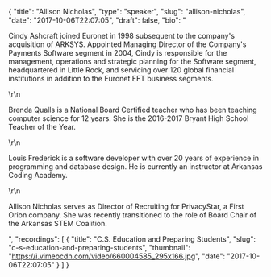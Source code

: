 {
  "title": "Allison Nicholas",
  "type": "speaker",
  "slug": "allison-nicholas",
  "date": "2017-10-06T22:07:05",
  "draft": false,
  "bio": "<p>Cindy Ashcraft joined Euronet in 1998 subsequent to the company's acquisition of ARKSYS. Appointed Managing Director of the Company's Payments Software segment in 2004, Cindy is responsible for the management, operations and strategic planning for the Software segment, headquartered in Little Rock, and servicing over 120 global financial institutions in addition to the Euronet EFT business segments.</p>\r\n<p>Brenda Qualls is a National Board Certified teacher who has been teaching computer science for 12 years. She is the 2016-2017 Bryant High School Teacher of the Year.</p>\r\n<p>Louis Frederick is a software developer with over 20 years of experience in programming and database design. He is currently an instructor at Arkansas Coding Academy.</p>\r\n<p>Allison Nicholas serves as Director of Recruiting for PrivacyStar, a First Orion company. She was recently transitioned to the role of Board Chair of the Arkansas STEM Coalition.</p>",
  "recordings": [
    {
      "title": "C.S. Education and Preparing Students",
      "slug": "c-s-education-and-preparing-students",
      "thumbnail": "https://i.vimeocdn.com/video/660004585_295x166.jpg",
      "date": "2017-10-06T22:07:05"
    }
  ]
}